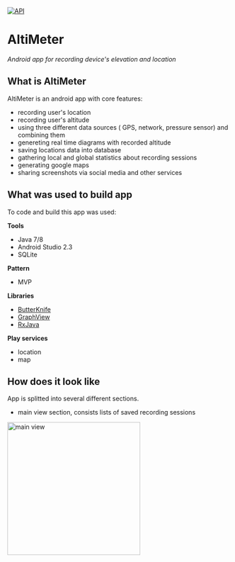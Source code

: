 [![API](https://img.shields.io/badge/API-16%2B-brightgreen.svg?style=plastic)](https://android-arsenal.com/api?level=16)
# AltiMeter 
*Android app for recording device's elevation and location*

## What is AltiMeter
AltiMeter is an android app with core features:
* recording user's location
* recording user's altitude
* using three different data sources ( GPS, network, pressure sensor) and combining them
* genereting real time diagrams with recorded altitude
* saving locations data into database
* gathering local and global statistics about recording sessions
* generating google maps
* sharing screenshots via social media and other services

## What was used to build app
To code and build this app was used:

**Tools**
* Java 7/8
* Android Studio 2.3
* SQLite

**Pattern**
* MVP

**Libraries**
* <a href="https://github.com/JakeWharton/butterknife" title="ButterKnife">ButterKnife</a>
* <a href="https://github.com/appsthatmatter/GraphView" title="GraphView">GraphView</a>
* <a href="https://github.com/ReactiveX/RxJava" title="GraphView">RxJava</a>

**Play services**
* location
* map

## How does it look like
App is splitted into several different sections.
* main view section, consists lists of saved recording sessions
<img src="https://rawgit.com/GregoryIwanek/AltiMeter/master/screenshot/main_view.png" title="main view" height="300" />



